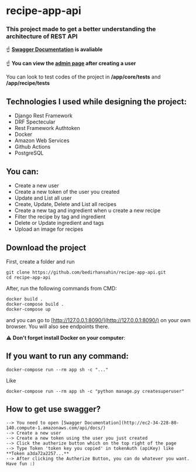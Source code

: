 # recipe-app-api

### This project made to get a better understanding the architecture of REST API


:point_up: **[Swagger Documentation](http://ec2-34-228-80-140.compute-1.amazonaws.com/api/docs/) is avaliable**

:point_up: **You can view the [admin page](http://ec2-34-228-80-140.compute-1.amazonaws.com/admin/) after creating a user**

You can look to test codes of the project in **/app/core/tests** and **/app/recipe/tests**

## Technologies I used while designing the project:


- Django Rest Framework
- DRF Spectecular
- Rest Framework Authtoken
- Docker
- Amazon Web Services
- Github Actions
- PostgreSQL


## You can:


- Create a new user
- Create a new token of the user you created
- Update and List all user
- Create, Update, Delete and List all recipes
- Create a new tag and ingredient when u create a new recipe
- Filter the recipe by tag and ingredient
- Delete or Update ingredient and tags
- Upload an image for recipes


## Download the project

First, create a folder and run
```
git clone https://github.com/bedirhansahin/recipe-app-api.git
cd recipe-app-api
```

After, run the following commands from CMD:
```
docker build .
docker-compose build .
docker-compose up
```

and you can go to [http://127.0.0.1:8090/](http://127.0.0.1:8090/) on your own browser. You will also see endpoints there.

:warning: **Don't forget install Docker on your computer**:

## If you want to run any command:

``` docker-compose run --rm app sh -c "..." ```

Like

```docker-compose run --rm app sh -c "python manage.py createsuperuser" ```

## How to get use swagger?
```
--> You need to open [Swagger Documentation](http://ec2-34-228-80-140.compute-1.amazonaws.com/api/docs/)
--> Create a new user
--> Create a new token using the user you just created
--> Click the autherize button which on the top right of the page
--> Type Token 'token key you copied' in tokenAuth (apiKey) like **Token a3da72a2257...**
--> After clicking the Autherize Button, you can do whatever you want. Have fun :)
```


